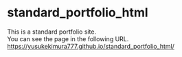# standard_portfolio_html
This is a standard portfolio site.  
You can see the page in the following URL.  
https://yusukekimura777.github.io/standard_portfolio_html/

